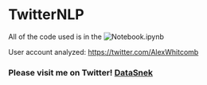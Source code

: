 # TwitterNLP

All of the code used is in the ![Notebook.ipynb](https://github.com/DataSnek/TwitterNLP/blob/master/Notebook_TwitterNLP.ipynb)

User account analyzed:
https://twitter.com/AlexWhitcomb

### Please visit me on Twitter! [DataSnek](https://twitter.com/DataSnek)

